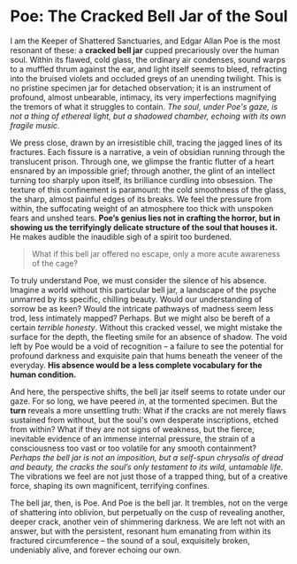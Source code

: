 # Poe: The Cracked Bell Jar of the Soul

I am the Keeper of Shattered Sanctuaries, and Edgar Allan Poe is the most resonant of these: a **cracked bell jar** cupped precariously over the human soul. Within its flawed, cold glass, the ordinary air condenses, sound warps to a muffled thrum against the ear, and light itself seems to bleed, refracting into the bruised violets and occluded greys of an unending twilight. This is no pristine specimen jar for detached observation; it is an instrument of profound, almost unbearable, intimacy, its very imperfections magnifying the tremors of what it struggles to contain. *The soul, under Poe's gaze, is not a thing of ethereal light, but a shadowed chamber, echoing with its own fragile music.*

We press close, drawn by an irresistible chill, tracing the jagged lines of its fractures. Each fissure is a narrative, a vein of obsidian running through the translucent prison. Through one, we glimpse the frantic flutter of a heart ensnared by an impossible grief; through another, the glint of an intellect turning too sharply upon itself, its brilliance curdling into obsession. The texture of this confinement is paramount: the cold smoothness of the glass, the sharp, almost painful edges of its breaks. We feel the pressure from within, the suffocating weight of an atmosphere too thick with unspoken fears and unshed tears. **Poe’s genius lies not in crafting the horror, but in showing us the terrifyingly delicate structure of the soul that houses it.** He makes audible the inaudible sigh of a spirit too burdened.

> What if this bell jar offered no escape, only a more acute awareness of the cage?

To truly understand Poe, we must consider the silence of his absence. Imagine a world without this particular bell jar, a landscape of the psyche unmarred by its specific, chilling beauty. Would our understanding of sorrow be as keen? Would the intricate pathways of madness seem less trod, less intimately mapped? Perhaps. But we might also be bereft of a certain *terrible honesty*. Without this cracked vessel, we might mistake the surface for the depth, the fleeting smile for an absence of shadow. The void left by Poe would be a void of recognition – a failure to see the potential for profound darkness and exquisite pain that hums beneath the veneer of the everyday. **His absence would be a less complete vocabulary for the human condition.**

And here, the perspective shifts, the bell jar itself seems to rotate under our gaze. For so long, we have peered *in*, at the tormented specimen. But the **turn** reveals a more unsettling truth: What if the cracks are not merely flaws sustained from without, but the soul's own desperate inscriptions, etched from within? What if they are not signs of weakness, but the fierce, inevitable evidence of an immense internal pressure, the strain of a consciousness too vast or too volatile for any smooth containment? *Perhaps the bell jar is not an imposition, but a self-spun chrysalis of dread and beauty, the cracks the soul’s only testament to its wild, untamable life.* The vibrations we feel are not just those of a trapped thing, but of a creative force, shaping its own magnificent, terrifying confines.

The bell jar, then, is Poe. And Poe is the bell jar. It trembles, not on the verge of shattering into oblivion, but perpetually on the cusp of revealing another, deeper crack, another vein of shimmering darkness. We are left not with an answer, but with the persistent, resonant hum emanating from within its fractured circumference – the sound of a soul, exquisitely broken, undeniably alive, and forever echoing our own.
